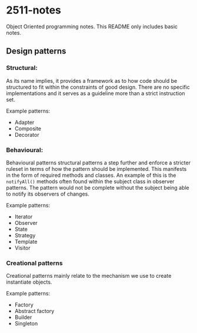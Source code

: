 # 2511-notes
Object Oriented programming notes. This README only includes basic notes.

## Design patterns
### Structural:
As its name implies, it provides a framework as to how code should be structured to fit within the constraints of good design. There are no specific implementations and it serves as a guideline more than a strict instruction set.

Example patterns:
- Adapter
- Composite
- Decorator

### Behavioural:
Behavioural patterns structural patterns a step further and enforce a stricter ruleset in terms of how the pattern should be implemented. This manifests in the form of required methods and classes. An example of this is the `notifyAll()` methods often found within the subject class in observer patterns. The pattern would not be complete without the subject being able to notify its observers of changes.

Example patterns:
- Iterator
- Observer
- State
- Strategy
- Template
- Visitor

### Creational patterns
Creational patterns mainly relate to the mechanism we use to create instantiate objects.

Example patterns:
- Factory
- Abstract factory
- Builder
- Singleton


